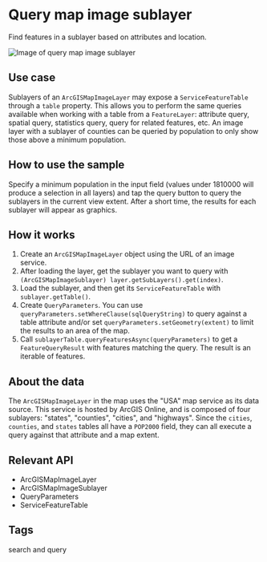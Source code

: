 # Query map image sublayer

Find features in a sublayer based on attributes and location.

![Image of query map image sublayer](query-map-image-sublayer.png)

## Use case

Sublayers of an `ArcGISMapImageLayer` may expose a `ServiceFeatureTable` through a `table` property. This allows you to perform the same queries available when working with a table from a `FeatureLayer`: attribute query, spatial query, statistics query, query for related features, etc. An image layer with a sublayer of counties can be queried by population to only show those above a minimum population.

## How to use the sample

Specify a minimum population in the input field (values under 1810000 will produce a selection in all layers) and tap the query button to query the sublayers in the current view extent. After a short time, the results for each sublayer will appear as graphics.

## How it works

1. Create an `ArcGISMapImageLayer` object using the URL of an image service.
2. After loading the layer, get the sublayer you want to query with `(ArcGISMapImageSublayer) layer.getSubLayers().get(index)`.
3. Load the sublayer, and then get its `ServiceFeatureTable` with `sublayer.getTable()`.
4. Create `QueryParameters`. You can use `queryParameters.setWhereClause(sqlQueryString)` to query against a table attribute and/or set `queryParameters.setGeometry(extent)` to limit the results to an area of the map.
5. Call `sublayerTable.queryFeaturesAsync(queryParameters)` to get a `FeatureQueryResult` with features matching the query. The result is an iterable of features.

## About the data

The `ArcGISMapImageLayer` in the map uses the "USA" map service as its data source. This service is hosted by ArcGIS Online, and is composed of four sublayers: "states", "counties", "cities", and "highways".
Since the `cities`, `counties`, and `states` tables all have a `POP2000` field, they can all execute a query against that attribute and a map extent.

## Relevant API

* ArcGISMapImageLayer
* ArcGISMapImageSublayer
* QueryParameters
* ServiceFeatureTable

## Tags

search and query